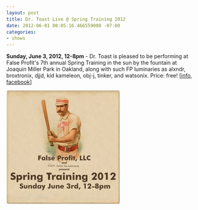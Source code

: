 ```yaml
---
layout: post
title: Dr. Toast Live @ Spring Training 2012
date: 2012-06-01 00:05:16.466559000 -07:00
categories:
- shows
---
```


**Sunday, June 3, 2012, 12-8pm** - Dr. Toast is pleased to be performing at False Profit's 7th annual Spring Training in the sun by the fountain at Joaquin Miller Park in Oakland, along with such FP luminaries as alxndr, broxtronix, djjd, kid kameleon, obj-j, tinker, and watsonix. Price: free! \[[info][], [facebook][]\]

![flyer](/uploads/2012/06/spring-training-2012-flyer-300x300.jpg)

[info]: http://www.false-profit.com/2012/06/03/spring-training/
[facebook]: https://www.facebook.com/events/440921362585827/
